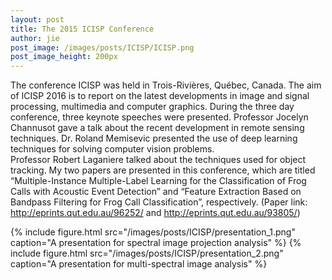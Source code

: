 ```yaml
---
layout: post
title: The 2015 ICISP Conference
author: jie
post_image: /images/posts/ICISP/ICISP.png
post_image_height: 200px
---
```

The conference ICISP was held in Trois-Rivières, Québec, Canada. The aim of ICISP 2016 is to report on the latest developments in image and signal processing, multimedia and computer graphics. 
During the three day conference, three keynote speeches were presented. Professor Jocelyn Channusot gave a talk about the recent development in remote sensing techniques. 
Dr. Roland Memisevic presented the use of deep learning techniques for solving computer vision problems.  
Professor Robert Laganiere talked about the techniques used for object tracking. 
My two papers are presented in this conference, which are titled “Multiple-Instance Multiple-Label Learning for the Classification of Frog Calls with Acoustic Event Detection” 
and “Feature Extraction Based on Bandpass Filtering for Frog Call Classification”, respectively. (Paper link: <http://eprints.qut.edu.au/96252/> and <http://eprints.qut.edu.au/93805/>) 

{% include figure.html src="/images/posts/ICISP/presentation_1.png" caption="A presentation for spectral image projection analysis" %}
{% include figure.html src="/images/posts/ICISP/presentation_2.png" caption="A presentation for multi-spectral image analysis" %}



